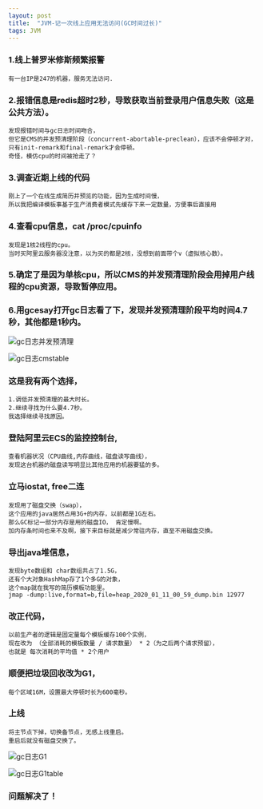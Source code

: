 ```yaml
---
layout: post
title:  "JVM-记一次线上应用无法访问(GC时间过长)"
tags: JVM
---
```


### 1.线上普罗米修斯频繁报警
    
    有一台IP是247的机器，服务无法访问. 

### 2.报错信息是redis超时2秒，导致获取当前登录用户信息失败（这是公共方法）。

    发现报错时间与gc日志时间吻合，
    但它是CMS的并发预清理阶段（concurrent-abortable-preclean），应该不会停顿才对，
    只有init-remark和final-remark才会停顿。
    奇怪，模仿cpu的时间被抢走了？
    
### 3.调查近期上线的代码

    刚上了一个在线生成简历并预览的功能，因为生成时间慢，
    所以我把编译模板事基于生产消费者模式先缓存下来一定数量，方便事后直接用

### 4.查看cpu信息，cat /proc/cpuinfo

    发现是1核2线程的cpu。
    当时买阿里云服务器没注意，以为买的都是2核，没想到前面带个v（虚拟核心数）。

### 5.确定了是因为单核cpu，所以CMS的并发预清理阶段会用掉用户线程的cpu资源，导致暂停应用。

### 6.用gcesay打开gc日志看了下，发现并发预清理阶段平均时间4.7秒，其他都是1秒内。

![gc日志并发预清理](../../../images/postimg/bingfayuqingli4miao.jpg)

![gc日志cmstable](../../../images/postimg/cmstable.jpg)

### 这是我有两个选择，
    
    1.调低并发预清理的最大时长。
    2.继续寻找为什么要4.7秒。
    我选择继续寻找原因。

### 登陆阿里云ECS的监控控制台, 

    查看机器状况（CPU曲线,内存曲线，磁盘读写曲线），
    发现这台机器的磁盘读写明显比其他应用的机器要猛的多。

### 立马iostat, free二连
 
    发现用了磁盘交换（swap），
    这个应用的java居然占用3G+的内存，以前都是1G左右。
    那么GC标记一部分内存是用的磁盘IO， 肯定慢啊。
    加内存条时间也来不及啊，接下来目标就是减少常驻内存，直至不用磁盘交换。

### 导出java堆信息， 

    发现byte数组和 char数组共占了1.5G，
    还有个大对象HashMap存了1个多G的对象，
    这个map就在我写的简历模板功能里。 
    jmap -dump:live,format=b,file=heap_2020_01_11_00_59_dump.bin 12977
    
### 改正代码，

    以前生产者的逻辑是固定量每个模板缓存100个实例，
    现在改为 （全部消耗的模板数量 / 请求数量） * 2（为之后两个请求预留），
    也就是 每次消耗的平均值 * 2个用户

### 顺便把垃圾回收改为G1，
    
    每个区域16M，设置最大停顿时长为600毫秒。

### 上线
    
    将主节点下掉，切换备节点，无感上线重启。
    重启后就没有磁盘交换了。 

![gc日志G1](../../../images/postimg/g1time.jpg)

![gc日志G1table](../../../images/postimg/g1table.jpg)

### 问题解决了！
